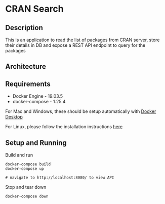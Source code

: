 # CRAN Search
## Description
This is an application to read the list of packages from CRAN server, store their details in DB and expose a REST API endpoint to query for the packages
## Architecture

## Requirements
- Docker Engine - 19.03.5
- docker-compose - 1.25.4

For Mac and Windows, these should be setup automatically with [Docker Desktop](https://www.docker.com/products/docker-desktop)

For Linux, please follow the installation instructions [here](https://docs.docker.com/install/)  
## Setup and Running
Build and run
```shell script
docker-compose build
docker-compose up

# navigate to http://localhost:8080/ to view API
```
Stop and tear down
```shell script
docker-compose down
```
